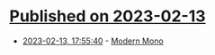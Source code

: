 # [Published on 2023-02-13](index.md)

* [2023-02-13, 17:55:40](https://news.ycombinator.com/item?id=34777325) - [Modern Mono](https://www.tbray.org/ongoing/When/202x/2023/02/09/Monospace)
